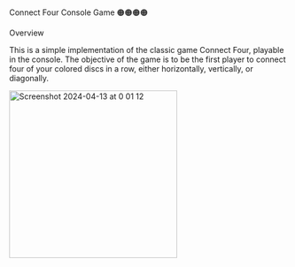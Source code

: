 Connect Four Console Game
🟠🟠🟠🟠

Overview

This is a simple implementation of the classic game Connect Four, playable in the console. The objective of the game is to be the first player to connect four of your colored discs in a row, either horizontally, vertically, or diagonally.

<img width="303" alt="Screenshot 2024-04-13 at 0 01 12" src="https://github.com/loyordanova/small_console_projects/assets/122961637/6be02199-637c-42bd-9706-1bdb4c02eedb">

